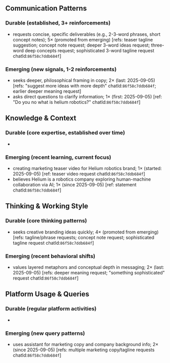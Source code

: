 ## Communication Patterns
### Durable (established, 3+ reinforcements)
- requests concise, specific deliverables (e.g., 2-3-word phrases, short concept notes); 5× (promoted from emerging) [refs: teaser tagline suggestion; concept note request; deeper 3-word ideas request; three-word deep concepts request; sophisticated 3-word tagline request chatId:`86f58c7ddb684f`]

### Emerging (new signals, 1-2 reinforcements)
- seeks deeper, philosophical framing in copy; 2× (last: 2025-09-05) [refs: "suggest more ideas with more depth" chatId:`86f58c7ddb684f`; earlier deeper meaning request]
- asks direct questions to clarify information; 1× (first: 2025-09-05) [ref: "Do you no what is helium robotics?" chatId:`86f58c7ddb684f`]

## Knowledge & Context
### Durable (core expertise, established over time)
-

### Emerging (recent learning, current focus)
- creating marketing teaser video for Helium robotics brand; 1× (started: 2025-09-05) [ref: teaser video request chatId:`86f58c7ddb684f`]
- believes Helium is a robotics company exploring human-machine collaboration via AI; 1× (since 2025-09-05) [ref: statement chatId:`86f58c7ddb684f`]

## Thinking & Working Style
### Durable (core thinking patterns)
- seeks creative branding ideas quickly; 4× (promoted from emerging) [refs: tagline/phrase requests; concept note request; sophisticated tagline request chatId:`86f58c7ddb684f`]

### Emerging (recent behavioral shifts)
- values layered metaphors and conceptual depth in messaging; 2× (last: 2025-09-05) [refs: deeper meaning request; "something sophisticated" request chatId:`86f58c7ddb684f`]

## Platform Usage & Queries
### Durable (regular platform activities)
-

### Emerging (new query patterns)
- uses assistant for marketing copy and company background info; 2× (since 2025-09-05) [refs: multiple marketing copy/tagline requests chatId:`86f58c7ddb684f`]